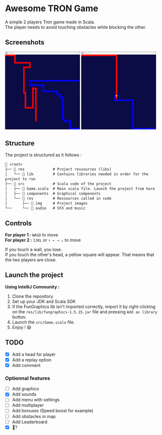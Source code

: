 # Awesome TRON Game
A simple 2 players Tron game made in Scala.  
The player needs to avoid touching obstacles while blocking the other.

## Screenshots
<img src="res%2Fimg%2Fingame.png" width="49%">
<img src="res%2Fimg%2Fingame_2.png" width="49%">

## Structure
The project is structured as it follows :
```
📁 <root>
├── 📁 res             # Project ressources (libs)
│   └── 📁 lib         # Contains libraries needed in order for the project to run
├── 📁 src             # Scala code of the project 
│   ├── 📄 Game.scala  # Main scala file. Launch the project from here
│   ├── 📁 components  # Graphical components
│   └── 📁 res         # Ressources called in code
│       ├── 📁 img     # Project images
└──     └── 📁 audio   # SFX and music
```

## Controls
**For player 1 :** `WASD` to move  
**For player 2 :** `IJKL` or `↑ ← → ↓` to move

If you touch a wall, you lose.  
If you touch the other's head, a yellow square will appear. That means that the two players are close.

## Launch the project
**Using IntelliJ Community :**
1. Clone the repository
2. Set up your JDK and Scala SDK
3. If the FunGraphics lib isn't imported correctly, import it by right-clicking   
   on the `res/lib/fungraphics-1.5.15.jar` file and pressing `Add as library` button.
4. Launch the `src/Game.scala` file.
5. Enjoy ! :smile:

## TODO
- [x] Add a head for player
- [x] Add a replay option
- [x] Add comment

### Optionnal features
- [ ] Add graphics
- [x] Add sounds
- [ ] Add menu with settings
- [ ] Add multiplayer
- [ ] Add bonuses (Speed boost for example)
- [ ] Add obstacles in map
- [ ] Add Leaderboard
- [x] 🥚?